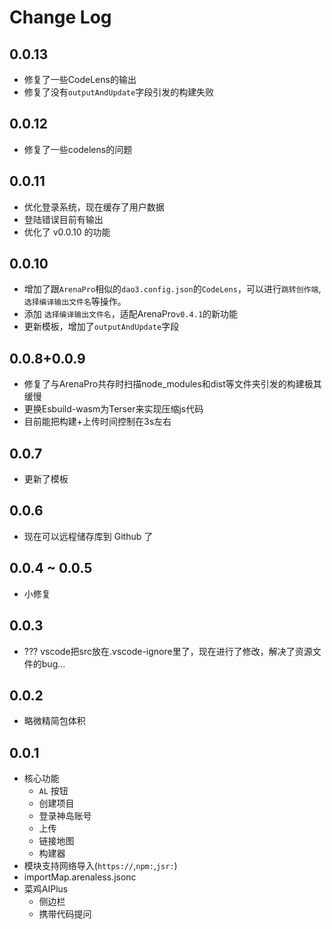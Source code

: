 # Change Log

## 0.0.13
- 修复了一些CodeLens的输出
- 修复了没有`outputAndUpdate`字段引发的构建失败

## 0.0.12
- 修复了一些codelens的问题

## 0.0.11
- 优化登录系统，现在缓存了用户数据
- 登陆错误目前有输出
- 优化了 v0.0.10 的功能

## 0.0.10
- 增加了跟`ArenaPro`相似的`dao3.config.json`的`CodeLens`，可以进行`跳转创作端`,`选择编译输出文件名`等操作。
- 添加 `选择编译输出文件名`，适配ArenaPro`v0.4.1`的新功能
- 更新模板，增加了`outputAndUpdate`字段

## 0.0.8+0.0.9
- 修复了与ArenaPro共存时扫描node_modules和dist等文件夹引发的构建极其缓慢
- 更换Esbuild-wasm为Terser来实现压缩js代码
- 目前能把构建+上传时间控制在3s左右

## 0.0.7
- 更新了模板

## 0.0.6
- 现在可以远程储存库到 Github 了 

## 0.0.4 ~ 0.0.5
- 小修复

## 0.0.3
- ??? vscode把src放在.vscode-ignore里了，现在进行了修改，解决了资源文件的bug...

## 0.0.2
- 略微精简包体积

## 0.0.1
- 核心功能
    - `AL` 按钮
    - 创建项目
    - 登录神岛账号
    - 上传
    - 链接地图
    - 构建器
- 模块支持网络导入(`https://`,`npm:`,`jsr:`)
- importMap.arenaless.jsonc
- 菜鸡AIPlus
    - 侧边栏
    - 携带代码提问
